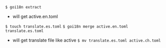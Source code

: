 `$ goi18n extract`
- will get active.en.toml

`$ touch translate.es.toml` 
`$ goi18n merge active.en.toml translate.es.toml`
- will get translate file like active
`$ mv translate.es.toml active.ch.toml`

